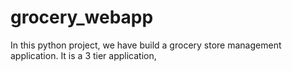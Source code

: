 # grocery_webapp
In this python project, we have build a grocery store management application. It is a 3 tier application,

